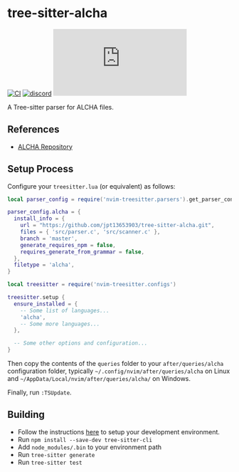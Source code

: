 # tree-sitter-alcha

[![CI][ci]](https://github.com/jpt13653903/tree-sitter-alcha/actions/workflows/ci.yml)
[![discord][discord]](https://discord.gg/w7nTvsVJhm)
[![matrix][matrix]](https://matrix.to/#/#tree-sitter-chat:matrix.org)

A Tree-sitter parser for ALCHA files.

## References

- [ALCHA Repository][alcha]

## Setup Process

Configure your `treesitter.lua` (or equivalent) as follows:

```lua
local parser_config = require('nvim-treesitter.parsers').get_parser_configs()

parser_config.alcha = {
  install_info = {
    url = "https://github.com/jpt13653903/tree-sitter-alcha.git",
    files = { 'src/parser.c', 'src/scanner.c' },
    branch = 'master',
    generate_requires_npm = false,
    requires_generate_from_grammar = false,
  },
  filetype = 'alcha',
}

local treesitter = require('nvim-treesitter.configs')

treesitter.setup {
  ensure_installed = {
    -- Some list of languages...
    'alcha',
    -- Some more languages...
  },

  -- Some other options and configuration...
}
```

Then copy the contents of the `queries` folder to your `after/queries/alcha`
configuration folder, typically `~/.config/nvim/after/queries/alcha` on Linux
and `~/AppData/Local/nvim/after/queries/alcha/` on Windows.

Finally, run `:TSUpdate`.

## Building

- Follow the instructions [here][ts-docs] to setup your development environment.
- Run `npm install --save-dev tree-sitter-cli`
- Add `node_modules/.bin` to your environment path
- Run `tree-sitter generate`
- Run `tree-sitter test`

[alcha]: https://github.com/jpt13653903/ALCHA
[ci]: https://img.shields.io/github/actions/workflow/status/jpt13653903/tree-sitter-alcha/ci.yml?logo=github&label=CI
[discord]: https://img.shields.io/discord/1063097320771698699?logo=discord&label=discord
[matrix]: https://img.shields.io/matrix/tree-sitter-chat%3Amatrix.org?logo=matrix&label=matrix
[ts-docs]: https://tree-sitter.github.io/tree-sitter/creating-parsers#getting-started

